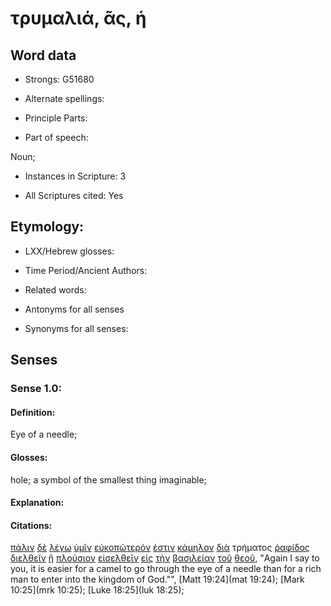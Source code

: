 # τρυμαλιά, ᾶς, ἡ

<!-- Status: S2=NeedsReview -->
<!-- Lexica used for edits: BDAG, FFM, LN, A-S -->

## Word data

* Strongs: G51680

* Alternate spellings:

* Principle Parts: 

* Part of speech: 

Noun;

* Instances in Scripture: 3

* All Scriptures cited: Yes

## Etymology: 

* LXX/Hebrew glosses: 

* Time Period/Ancient Authors: 

* Related words: 

* Antonyms for all senses

* Synonyms for all senses: 

## Senses 

### Sense 1.0:

#### Definition: 

Eye of a needle;

#### Glosses:

hole; a symbol of the smallest thing imaginable;

#### Explanation:

#### Citations:

[πάλιν](../G38250/01.md) [δὲ](../G11610/01.md) [λέγω](../G30040/01.md) [ὑμῖν](../G47710/01.md) [εὐκοπώτερόν](../G21230/01.md) [ἐστιν](../G99999/01.md) [κάμηλον](../G25740/01.md) [διὰ](../G12230/01.md) τρήματος [ῥαφίδος](../G44760/01.md) [διελθεῖν](../G13300/01.md) [ἢ](../G22280/01.md) [πλούσιον](../G41450/01.md) [εἰσελθεῖν](../G15250/01.md) [εἰς](../G15190/01.md) [τὴν](../G35880/01.md) [βασιλείαν](../G09320/01.md) [τοῦ](../G35880/01.md) [θεοῦ](../G23160/01.md), 
"Again I say to you, it is easier for a camel to go through the eye of a needle than for a rich man to enter into the kingdom of God."", 
[Matt 19:24](mat 19:24);  [Mark 10:25](mrk 10:25);  [Luke 18:25](luk 18:25); 
